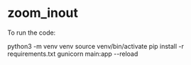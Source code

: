 # zoom_inout

To run the code:

python3 -m venv venv
source venv/bin/activate
pip install -r requirements.txt
gunicorn main:app --reload
